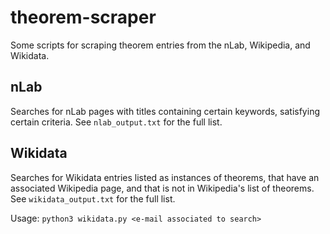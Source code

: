 # theorem-scraper

Some scripts for scraping theorem entries from the nLab, Wikipedia, and Wikidata.

## nLab

Searches for nLab pages with titles containing certain keywords, satisfying certain criteria.
See `nlab_output.txt` for the full list.

## Wikidata

Searches for Wikidata entries listed as instances of theorems, that have an associated Wikipedia page, and that is not in Wikipedia's list of theorems.
See `wikidata_output.txt` for the full list.

Usage: `python3 wikidata.py <e-mail associated to search>`
